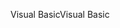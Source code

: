 <span data-ttu-id="954cc-101">Visual Basic</span><span class="sxs-lookup"><span data-stu-id="954cc-101">Visual Basic</span></span>